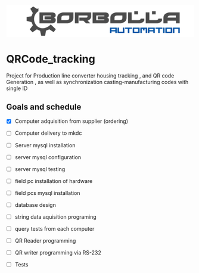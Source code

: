 ![alt text](https://github.com/borbolla-automation/QRCode_tracking/blob/master/Borbolla_automation_logo.png "Borbolla Automation Logo")

# QRCode_tracking

Project for Production line converter housing tracking , and QR code Generation , as well as synchronization casting-manufacturing codes with single ID

## Goals and schedule

- [x] Computer adquisition from supplier (ordering)
- [ ] Computer delivery to mkdc
- [ ] Server mysql installation 
- [ ] server mysql configuration
- [ ] server mysql testing
- [ ] field pc installation of hardware
- [ ] field pcs mysql installation
- [ ] database design
- [ ] string data aquisition programing
- [ ] query tests from each computer
- [ ] QR Reader programming 
- [ ] QR writer programming via RS-232
- [ ] Tests

